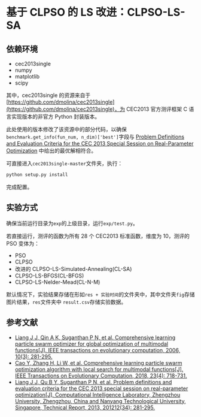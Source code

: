 # 基于 CLPSO 的 LS 改进：CLPSO-LS-SA
## 依赖环境
- cec2013single
- numpy
- matplotlib
- scipy

其中，cec2013single 的资源来自于[https://github.com/dmolina/cec2013single](https://github.com/dmolina/cec2013single)，为 CEC2013 官方测评框架 C 语言实现版本的非官方 Python 封装版本。

此处使用的版本修改了该资源中的部分代码，以确保`benchmark.get_info(fun_num, n_dim)['best']`字段与 [Problem Definitions and Evaluation Criteria for the CEC 
2013 Special Session on Real-Parameter Optimization](https://www.al-roomi.org/multimedia/CEC_Database/CEC2013/RealParameterOptimization/CEC2013_RealParameterOptimization_TechnicalReport.pdf) 中给出的最优解相符合。

可直接进入`cec2013single-master`文件夹，执行：
```cmd
python setup.py install
```
完成配置。

## 实验方式
确保当前运行目录为`exp`的上级目录，运行`exp/test.py`。

若直接运行，测评的函数为所有 $28$ 个 CEC2013 标准函数，维度为 $10$，测评的 PSO 变体为：
- PSO
- CLPSO
- 改进的 CLPSO-LS-Simulated-Annealing(CL-SA)
- CLPSO-LS-BFGS(CL-BFGS)
- CLPSO-LS-Nelder-Mead(CL-N-M)

默认情况下，实验结果存储在形如`res + 实验时间`的文件夹中，其中文件夹`fig`存储图片结果，`res`文件夹中 `result.csv`存储实验数据。

## 参考文献
- [Liang J J, Qin A K, Suganthan P N, et al. Comprehensive learning particle swarm optimizer for global optimization of multimodal functions[J]. IEEE transactions on evolutionary computation, 2006, 10(3): 281-295.](https://ieeexplore.ieee.org/abstract/document/1637688/)
- [Cao Y, Zhang H, Li W, et al. Comprehensive learning particle swarm optimization algorithm with local search for multimodal functions[J]. IEEE Transactions on Evolutionary Computation, 2018, 23(4): 718-731.](https://ieeexplore.ieee.org/abstract/document/8561256/)
- [Liang J J, Qu B Y, Suganthan P N, et al. Problem definitions and evaluation criteria for the CEC 2013 special session on real-parameter optimization[J]. Computational Intelligence Laboratory, Zhengzhou University, Zhengzhou, China and Nanyang Technological University, Singapore, Technical Report, 2013, 201212(34): 281-295.](https://www.al-roomi.org/multimedia/CEC_Database/CEC2013/RealParameterOptimization/CEC2013_RealParameterOptimization_TechnicalReport.pdf)

